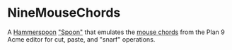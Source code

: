 # NineMouseChords

A [Hammerspoon](http://www.hammerspoon.org) ["Spoon"](https://github.com/Hammerspoon/hammerspoon/blob/master/SPOONS.md) that emulates the [mouse chords](http://acme.cat-v.org/mouse) from the Plan 9 Acme editor for cut, paste, and "snarf" operations.